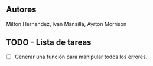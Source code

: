 ## Autores
Milton Hernandez, Ivan Mansilla, Ayrton Morrison


## TODO - Lista de tareas
- [ ] Generar una función para manipular todos los errores.